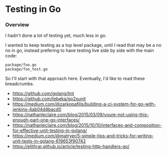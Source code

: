 # Testing in Go

### Overview

I hadn't done a lot of testing yet, much less in go.  

I wanted to keep testing as a top level package, until I read that may be a no no in go, instead prefering to have testing live side by side with the main code:

    package/foo.go
    package/foo_test.go

So I'll start with that approach here.  Eventually, I'd like to read these breadcrumbs.

- https://github.com/golang/lint
- https://github.com/tebeka/go2xunit
- https://medium.com/@zarkopafilis/building-a-ci-system-for-go-with-jenkins-4ab04d4bacd0
- https://nathanleclaire.com/blog/2015/03/09/youre-not-using-this-enough-part-one-go-interfaces/
- https://nathanleclaire.com/blog/2015/10/10/interfaces-and-composition-for-effective-unit-testing-in-golang/
- https://medium.com/@matryer/5-simple-tips-and-tricks-for-writing-unit-tests-in-golang-619653f90742
- https://elithrar.github.io/article/testing-http-handlers-go/
